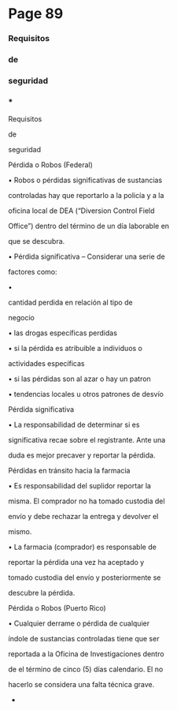 # Page 89

### Requisitos

### de

### seguridad

### *

Requisitos

de

seguridad

Pérdida o Robos (Federal)

• Robos o pérdidas significativas de sustancias

controladas hay que reportarlo a la policía y a la

oficina local de DEA (“Diversion Control Field

Office”) dentro del término de un día laborable en

que se descubra.

• Pérdida significativa – Considerar una serie de

factores como:

•

cantidad perdida en relación al tipo de

negocio

• las drogas específicas perdidas

• si la pérdida es atribuible a individuos o

actividades específicas

• si las pérdidas son al azar o hay un patron

• tendencias locales u otros patrones de desvío

Pérdida significativa

• La responsabilidad de determinar si es

significativa recae sobre el registrante.  Ante una

duda es mejor precaver y reportar la pérdida.

Pérdidas en tránsito hacia la farmacia

• Es responsabilidad del suplidor reportar la

misma.  El comprador no ha tomado custodia del

envío y debe rechazar la entrega y devolver el

mismo.

• La farmacia (comprador) es responsable de

reportar la pérdida una vez ha aceptado y

tomado custodia del envío y posteriormente se

descubre la pérdida.

Pérdida o Robos (Puerto Rico)

• Cualquier derrame o pérdida de cualquier

índole de sustancias controladas tiene que ser

reportada a la Oficina de Investigaciones dentro

de el término de cinco (5) días calendario.  El no

hacerlo se considera una falta técnica grave.

*

